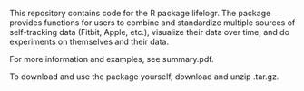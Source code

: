 This repository contains code for the R package lifelogr. The package provides functions for users to combine and standardize multiple sources of self-tracking data (Fitbit, Apple, etc.), visualize their data over time, and do experiments on themselves and their data.

For more information and examples, see summary.pdf.

To download and use the package yourself, download and unzip .tar.gz.
